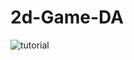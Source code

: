 # 2d-Game-DA
![tutorial](https://github.com/Marco-Loch/2d-Game-DA/assets/110290701/386e952b-f624-443f-9f0c-44c9fbdd8424)

